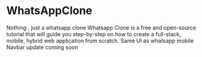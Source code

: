 # WhatsAppClone
Nothing , just a whatsapp clone
Whatsapp Clone is a free and open-source tutorial that will guide you step-by-step on how to create a full-stack, mobile, hybrid web application from scratch.
Same UI as whatsapp mobile
Navbar update coming soon
